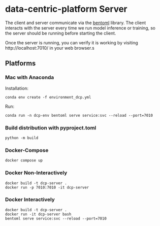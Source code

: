 # data-centric-platform Server

The client and server communicate via the [bentoml](https://www.bentoml.com/?gclid=Cj0KCQiApKagBhC1ARIsAFc7Mc6iqOLi2OcLtqMbGx1KrFjtLUEZ-bhnqlT2zWREE0x7JImhtNmKlFEaAvSSEALw_wcB) library. The client interacts with the server every time we run model inference or training, so the server should be running before starting the client.

Once the server is running, you can verify it is working by visiting http://localhost:7010/ in your web browser.s

## Platforms

### Mac with Anaconda

Installation:
```
conda env create -f environment_dcp.yml
```

Run:
```
conda run -n dcp-env bentoml serve service:svc --reload --port=7010
```

### Build distribution with pyproject.toml
```
python -m build
```

### Docker-Compose
```
docker compose up
```

### Docker Non-Interactively
```
docker build -t dcp-server .
docker run -p 7010:7010 -it dcp-server
```

### Docker Interactively
```
docker build -t dcp-server .
docker run -it dcp-server bash
bentoml serve service:svc --reload --port=7010
```
